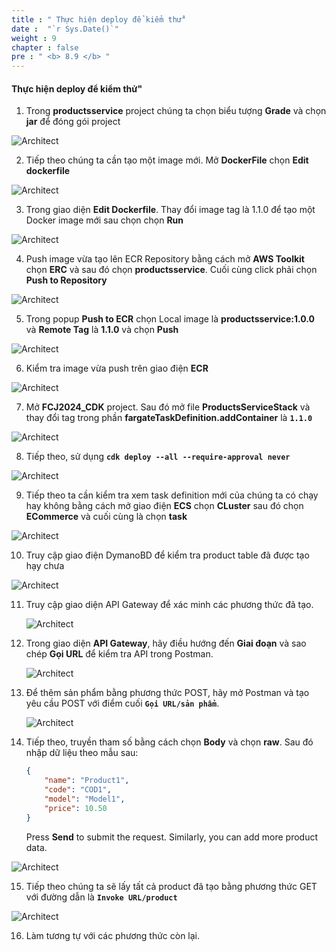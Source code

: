 ```yaml
---
title : " Thực hiện deploy để kiểm thử"
date :  "`r Sys.Date()`" 
weight : 9
chapter : false
pre : " <b> 8.9 </b> "
---
```


#### Thực hiện deploy để kiểm thử"

1. Trong **productsservice** project chúng ta chọn biểu tượng **Grade** và chọn **jar** để đóng gói project

![Architect](/images/8/implement/01.png/?featherlight=false&width=60pc)

2. Tiếp theo chúng ta cần tạo một image mới. Mở **DockerFile** chọn **Edit dockerfile**

![Architect](/images/8/implement/02.png/?featherlight=false&width=60pc)

3. Trong giao diện **Edit Dockerfile**. Thay đổi image tag là 1.1.0 để tạo một Docker image mới sau chọn chọn **Run**

![Architect](/images/8/implement/03.png/?featherlight=false&width=60pc)

4. Push image vừa tạo lên ECR Repository bằng cách mở **AWS Toolkit** chọn **ERC** và sau đó chọn **productsservice**. Cuối cùng click phải chọn **Push to Repository**

![Architect](/images/8/implement/04.png/?featherlight=false&width=60pc)

5. Trong popup **Push to ECR** chọn Local image là **productsservice:1.0.0** và **Remote Tag** là **1.1.0** và chọn **Push**

![Architect](/images/8/implement/05.png/?featherlight=false&width=60pc)

6. Kiểm tra image vừa push trên giao điện **ECR**

![Architect](/images/8/implement/06.png/?featherlight=false&width=60pc)

7. Mở **FCJ2024_CDK** project. Sau đó mở file **ProductsServiceStack** và thay đổi tag trong phần **fargateTaskDefinition.addContainer** là **```1.1.0```**

![Architect](/images/8/implement/07.png/?featherlight=false&width=60pc)

8. Tiếp theo, sử dụng **```cdk deploy --all --require-approval never```**

![Architect](/images/8/implement/08.png/?featherlight=false&width=60pc)

9. Tiếp theo ta cần kiểm tra xem task definition mới của chúng ta có chạy hay không bằng cách mở giao điện **ECS** chọn **CLuster** sau đó chọn **ECommerce** và cuối cùng là chọn **task**

![Architect](/images/8/implement/09.png/?featherlight=false&width=60pc)

10. Truy cập giao điện DymanoBD để kiểm tra product table đã được tạo hạy chưa

![Architect](/images/8/implement/10.png/?featherlight=false&width=60pc)

11. Truy cập giao diện API Gateway để xác minh các phương thức đã tạo.

    ![Architect](/images/8/implement/11.png/?featherlight=false&width=60pc)

12. Trong giao diện **API Gateway**, hãy điều hướng đến **Giai đoạn** và sao chép **Gọi URL** để kiểm tra API trong Postman.

    ![Architect](/images/8/implement/12.png/?featherlight=false&width=60pc)

13. Để thêm sản phẩm bằng phương thức POST, hãy mở Postman và tạo yêu cầu POST với điểm cuối **`Gọi URL/sản phẩm`**.

    ![Architect](/images/8/implement/13.png/?featherlight=false&width=60pc)

14. Tiếp theo, truyền tham số bằng cách chọn **Body** và chọn **raw**. Sau đó nhập dữ liệu theo mẫu sau:

    ```json
    {
        "name": "Product1",
        "code": "COD1",
        "model": "Model1",
        "price": 10.50
    }
    ```

    Press **Send** to submit the request. Similarly, you can add more product data.



![Architect](/images/8/implement/14.png/?featherlight=false&width=60pc)


15.  Tiếp theo chúng ta sẽ lấy tất cả product đã tạo bằng phương thức GET với đường dẫn là  **```Invoke URL/product```**

![Architect](/images/8/implement/15.png/?featherlight=false&width=60pc)

16. Làm tương tự với các phương thức còn lại.

